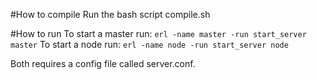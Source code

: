 #How to compile
Run the bash script compile.sh

#How to run
To start a master run:
`erl -name master -run start_server master`
To start a node run:
`erl -name node -run start_server node`

Both requires a config file called server.conf.
